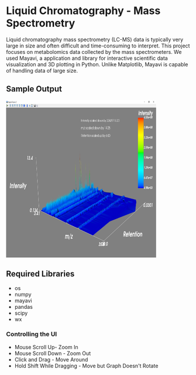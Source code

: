 # Liquid Chromatography - Mass Spectrometry

Liquid chromatography mass spectrometry (LC-MS) data is typically very large in size and often difficult and time-consuming to interpret. This project focuses on metabolomics data collected by the mass spectrometers. We used Mayavi, a application and library for interactive scientific data visualization and 3D plotting in Python. Unlike Matplotlib, Mayavi is capable of handling data of large size. 

## Sample Output
<img width="410px" height="430px" src="https://github.com/jiangs11/LCMS-Data-Visualization/blob/master/Sample%20Output.PNG"/>

## Required Libraries
<ul>
  <li>os
  <li>numpy
  <li>mayavi
  <li>pandas
  <li>scipy
  <li>wx
</ul>

### Controlling the UI
<ul>
  <li>Mouse Scroll Up- Zoom In</li>
  <li>Mouse Scroll Down - Zoom Out</li>
  <li>Click and Drag - Move Around</li>
  <li>Hold Shift While Dragging - Move but Graph Doesn't Rotate</li>
</ul>
